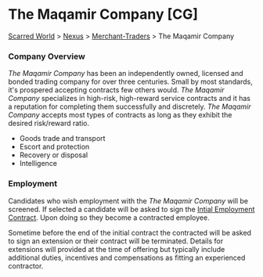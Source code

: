 # The Maqamir Company [CG]
[Scarred World](./scarred-world.md) > [Nexus](./city.md) > [Merchant-Traders](./merchants.md) > The Maqamir Company

### Company Overview
*The Maqamir Company* has been an independently owned, licensed and bonded trading company for over three centuries. Small by most standards, it's prospered accepting contracts few others would. *The Maqamir Company* specializes in high-risk, high-reward service contracts and it has a reputation for completing them successfully and discretely. *The Maqamir Company* accepts most types of contracts as long as they exhibit the desired risk/reward ratio.
* Goods trade and transport
* Escort and protection
* Recovery or disposal
* Intelligence

### Employment
Candidates who wish employment with the *The Maqamir Company* will be screened. If selected a candidate will be asked to sign the [Intial Employment Contract](./contract.md). Upon doing so they become a contracted employee.

Sometime before the end of the initial contract the contracted will be asked to sign an extension or their contract will be terminated. Details for extensions will provided at the time of offering but typically include additional duties, incentives and compensations as fitting an experienced contractor.
